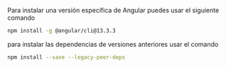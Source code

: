 Para instalar una versión específica de Angular puedes usar el siguiente comando

```bash
npm install -g @angular/cli@13.3.3
```

para instalar las dependencias de versiones anteriores usar el comando

```bash
npm install --save --legacy-peer-deps 
```

